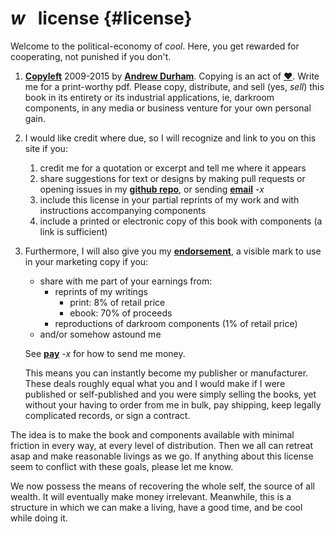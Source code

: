 # _w_ &nbsp; license {#license}

Welcome to the political-economy of _cool_. Here, you get rewarded for cooperating, not punished if you don't. 

1. [____Copyleft____](http://wtfpl.net) 2009-2015 by [____Andrew Durham____](https://hygienicdarkretreat.com/). Copying is an act of [____♥____](https://copyheart.org). Write me for a print-worthy pdf. Please copy, distribute, and sell (yes, _sell_) this book in its entirety or its industrial applications, ie, darkroom components, in any media or business venture for your own personal gain.
2. I would like credit where due, so I will recognize and link to you on this site if you:
	1. credit me for a quotation or excerpt and tell me where it appears
	2. share suggestions for text or designs by making pull requests or opening issues in my [____github repo____](https://github.com/swimmingly/swimmingly.github.io), or sending [____email____](#contact)&nbsp;_-​x_
	3. include this license in your partial reprints of my work and with instructions accompanying components
	4. include a printed or electronic copy of this book with components (a link is sufficient)
3. Furthermore, I will also give you my [____endorsement____](https://questioncopyright.org/creator_endorsed.html), a visible mark to use in your marketing copy if you: 
	- share with me part of your earnings from:
		- reprints of my writings
			- print: 8% of retail price
			- ebook: 70% of proceeds
		- reproductions of darkroom components (1% of retail price)
	- and/or somehow astound me

	See [____pay____](#pay)&nbsp;_-​x_ for how to send me money.

	This means you can instantly become my publisher or manufacturer. These deals roughly equal what you and I would make if I were published or self-published and you were simply selling the books, yet without your having to order from me in bulk, pay shipping, keep legally complicated records, or sign a contract. 
	
The idea is to make the book and components available with minimal friction in every way, at every level of distribution. Then we all can retreat asap and make reasonable livings as we go. If anything about this license seem to conflict with these goals, please let me know.

We now possess the means of recovering the whole self, the source of all wealth. It will eventually make money irrelevant. Meanwhile, this is a structure in which we can make a living, have a good time, and be cool while doing it.


